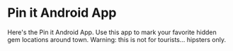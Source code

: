 # Pin it Android App

Here's the Pin it Android App. Use this app to mark your favorite hidden gem locations around town. Warning: this is not for tourists... hipsters only.